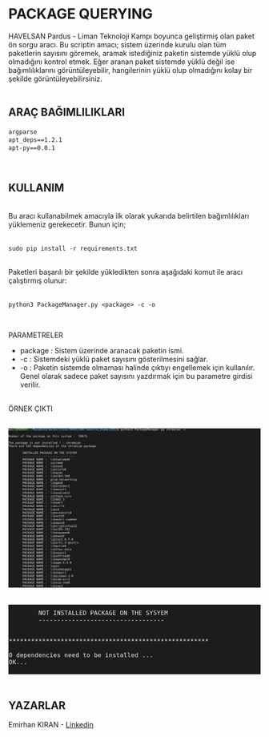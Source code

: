# PACKAGE QUERYING

HAVELSAN Pardus - Liman Teknoloji Kampı boyunca geliştirmiş olan paket ön sorgu aracı. Bu scriptin amacı; sistem üzerinde kurulu olan tüm paketlerin sayısını göremek, aramak istediğiniz paketin sistemde yüklü olup olmadığını kontrol etmek. Eğer aranan paket sistemde yüklü değil ise bağımlılıklarını görüntüleyebilir, hangilerinin yüklü olup olmadığını kolay bir şekilde görüntüleyebilirsiniz.
<br><br>

## ARAÇ BAĞIMLILIKLARI

    argparse
    apt_deps==1.2.1
    apt-py==0.0.1

<br>

## KULLANIM
<br>
Bu aracı kullanabilmek amacıyla ilk olarak yukarıda belirtilen bağımlılıkları yüklemeniz gerekecetir. Bunun için;
<br><br>


    sudo pip install -r requirements.txt
<br>
Paketleri başarılı bir şekilde yükledikten sonra aşağıdaki komut ile aracı çalıştırmış olunur:
<br><br>

    python3 PackageManager.py <package> -c -o

<br>

PARAMETRELER

*   package : Sistem üzerinde aranacak paketin ismi.
*   -c : Sistemdeki yüklü paket sayısını gösterilmesini sağlar.
*   -o : Paketin sistemde olmaması halinde çıktıyı engellemek için kullanılır. Genel olarak sadece paket sayısını yazdırmak için bu parametre girdisi verilir.

<br>
ÖRNEK ÇIKTI
<br><br>

![alt text](./images/pacman.png)
<br><br>

![alt text](./images/nanpac.png)
<br><br>

## YAZARLAR

Emirhan KIRAN - [Linkedin](https://www.linkedin.com/in/emir-kiran/)